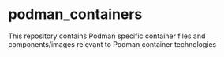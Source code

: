 # podman_containers
This repository contains Podman specific container files and components/images relevant to Podman container technologies
